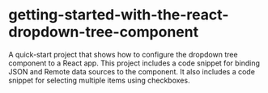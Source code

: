 # getting-started-with-the-react-dropdown-tree-component
A quick-start project that shows how to configure the dropdown tree component to a React app. This project includes a code snippet for binding JSON and Remote data sources to the component. It also includes a code snippet for selecting multiple items using checkboxes.
